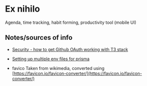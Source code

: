 # Ex nihilo

Agenda, time tracking, habit forming, productivity tool (mobile UI)

## Notes/sources of info

* [Security - how to get Github OAuth working with T3 stack](https://www.youtube.com/watch?v=J1gzN1SAhyM)

* [Setting up multiple env files for prisma](https://www.prisma.io/docs/guides/development-environment/environment-variables/using-multiple-env-files)

* favico
Taken from wikimedia, converted using
[https://favicon.io/favicon-converter/](https://favicon.io/favicon-converter/)
